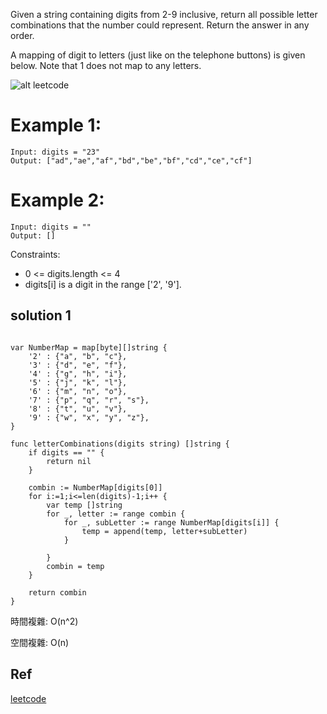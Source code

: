 Given a string containing digits from 2-9 inclusive, return all possible letter combinations that the number could represent. Return the answer in any order.

A mapping of digit to letters (just like on the telephone buttons) is given below. Note that 1 does not map to any letters.

![alt leetcode](https://upload.wikimedia.org/wikipedia/commons/thumb/7/73/Telephone-keypad2.svg/200px-Telephone-keypad2.svg.png)

# Example 1:

```
Input: digits = "23"
Output: ["ad","ae","af","bd","be","bf","cd","ce","cf"]
```

# Example 2:

```
Input: digits = ""
Output: []
```


Constraints:
- 0 <= digits.length <= 4
- digits[i] is a digit in the range ['2', '9'].



## solution 1

```golang

var NumberMap = map[byte][]string {
    '2' : {"a", "b", "c"},
    '3' : {"d", "e", "f"},
    '4' : {"g", "h", "i"},
    '5' : {"j", "k", "l"},
    '6' : {"m", "n", "o"},
    '7' : {"p", "q", "r", "s"},
    '8' : {"t", "u", "v"},
    '9' : {"w", "x", "y", "z"},
}

func letterCombinations(digits string) []string {
    if digits == "" {
        return nil
    }
    
    combin := NumberMap[digits[0]]
    for i:=1;i<=len(digits)-1;i++ {
        var temp []string
        for _, letter := range combin {
            for _, subLetter := range NumberMap[digits[i]] {
                temp = append(temp, letter+subLetter)
            }
             
        }
        combin = temp
    }

    return combin
}
```

時間複雜:  O(n^2)

空間複雜:  O(n) 

## Ref
[leetcode](https://leetcode.com/problems/letter-combinations-of-a-phone-number/)
